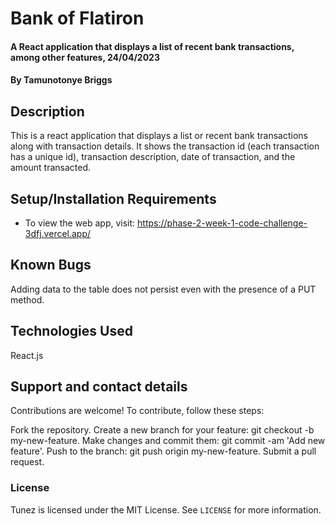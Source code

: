 # Bank of Flatiron
#### A React application that displays a list of recent bank transactions, among other features, 24/04/2023

#### By **Tamunotonye Briggs**

## Description
This is a react application that displays a list or recent bank transactions along with transaction details. It shows the transaction id (each transaction has a unique id), transaction description, date of transaction, and the amount transacted.

## Setup/Installation Requirements
* To view the web app, visit: https://phase-2-week-1-code-challenge-3dfj.vercel.app/

## Known Bugs
Adding data to the table does not persist even with the presence of a PUT method.

## Technologies Used
React.js

## Support and contact details
Contributions are welcome! To contribute, follow these steps:

Fork the repository.
Create a new branch for your feature: git checkout -b my-new-feature.
Make changes and commit them: git commit -am 'Add new feature'.
Push to the branch: git push origin my-new-feature.
Submit a pull request.

### License
Tunez is licensed under the MIT License. See `LICENSE` for more information.
